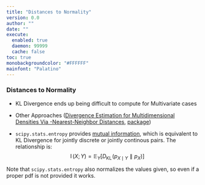 ```yaml
---
title: "Distances to Normality"
version: 0.0
author: ""
date: ""
execute: 
  enabled: true
  daemon: 99999
  cache: false
toc: true
monobackgroundcolor: "#FFFFFF"
mainfont: "Palatino"
---
```


### Distances to Normality
- KL Divergence ends up being difficult to compute for Multivariate cases

- Other Approaches ([Divergence Estimation for Multidimensional Densities Via -Nearest-Neighbor Distances](https://www.princeton.edu/~kulkarni/Papers/Journals/j068_2009_WangKulVer_TransIT.pdf), [package](https://pypi.org/project/universal-divergence/))

- `scipy.stats.entropy` provides [mutual information](https://en.wikipedia.org/wiki/Mutual_information), which is equivalent to KL Divergence  for jointly discrete or jointly continous pairs. The relationship is:
$$
\displaystyle \operatorname {I} (X;Y)=\mathbb {E} _{Y}\left[D_{\text{KL}}\!\left(p_{X\mid Y}\parallel p_{X}\right)\right]
$$

Note that `scipy.stats.entropy` also normalizes the values given, so even if a proper pdf is not provided it works.